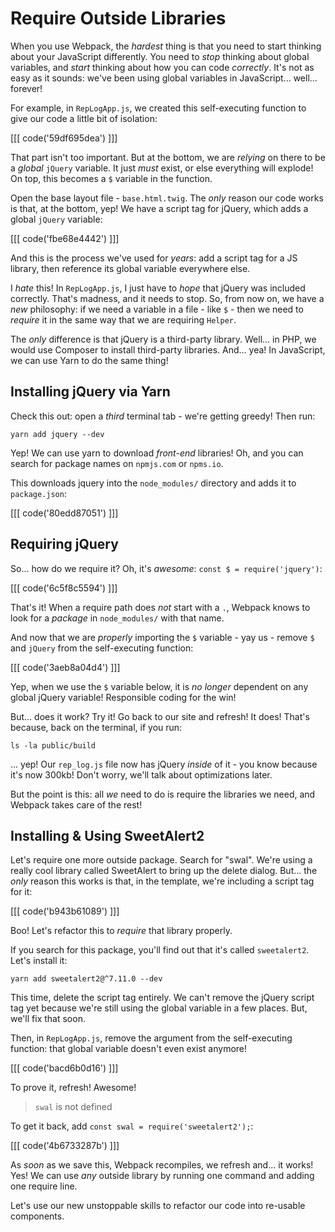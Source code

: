 # Require Outside Libraries

When you use Webpack, the *hardest* thing is that you need to start thinking about
your JavaScript differently. You need to *stop* thinking about global variables,
and *start* thinking about how you can code *correctly*. It's not as easy as it
sounds: we've been using global variables in JavaScript... well... forever!

For example, in `RepLogApp.js`, we created this self-executing function to give
our code a little bit of isolation:

[[[ code('59df695dea') ]]]

That part isn't too important. But at the bottom, we are *relying* on there to be
a *global* `jQuery` variable. It just *must* exist, or else everything will explode!
On top, this becomes a `$` variable in the function.

Open the base layout file - `base.html.twig`. The *only* reason our code works is
that, at the bottom, yep! We have a script tag for jQuery, which adds a global
`jQuery` variable:

[[[ code('fbe68e4442') ]]]

And this is the process we've used for *years*: add a script tag for a JS library,
then reference its global variable everywhere else.

I *hate* this! In `RepLogApp.js`, I just have to *hope* that jQuery was included
correctly. That's madness, and it needs to stop. So, from now on, we have a *new*
philosophy: if we need a variable in a file - like `$` - then we need to *require*
it in the same way that we are requiring `Helper`.

The *only* difference is that jQuery is a third-party library. Well... in PHP, we
would use Composer to install third-party libraries. And... yea! In JavaScript, we
can use Yarn to do the same thing!

## Installing jQuery via Yarn

Check this out: open a *third* terminal tab - we're getting greedy! Then run:

```terminal
yarn add jquery --dev
```

Yep! We can use yarn to download *front-end* libraries! Oh, and you can search for
package names on `npmjs.com` or `npms.io`.

This downloads jquery into the `node_modules/` directory and adds it to `package.json`:

[[[ code('80edd87051') ]]]

## Requiring jQuery

So... how do we require it? Oh, it's *awesome*: `const $ = require('jquery')`:

[[[ code('6c5f8c5594') ]]]

That's it! When a require path does *not* start with a `.`, Webpack knows to look
for a *package* in `node_modules/` with that name.

And now that we are *properly* importing the `$` variable - yay us - remove `$`
and `jQuery` from the self-executing function:

[[[ code('3aeb8a04d4') ]]]

Yep, when we use the `$` variable below, it is *no longer* dependent on any global
jQuery variable! Responsible coding for the win!

But... does it work? Try it! Go back to our site and refresh! It does! That's because,
back on the terminal, if you run:

```terminal
ls -la public/build
```

... yep! Our `rep_log.js` file now has jQuery *inside* of it - you know because it's
now 300kb! Don't worry, we'll talk about optimizations later.

But the point is this: all *we* need to do is require the libraries we need, and
Webpack takes care of the rest!

## Installing & Using SweetAlert2

Let's require one more outside package. Search for "swal". We're using a really cool
library called SweetAlert to bring up the delete dialog. But... the *only* reason
this works is that, in the template, we're including a script tag for it:

[[[ code('b943b61089') ]]]

Boo! Let's refactor this to *require* that library properly.

If you search for this package, you'll find out that it's called `sweetalert2`.
Let's install it:

```terminal
yarn add sweetalert2@^7.11.0 --dev
```

This time, delete the script tag entirely. We can't remove the jQuery script tag
yet because we're still using the global variable in a few places. But, we'll fix
that soon.

Then, in `RepLogApp.js`, remove the argument from the self-executing function: that
global variable doesn't even exist anymore!

[[[ code('bacd6b0d16') ]]]

To prove it, refresh! Awesome!

> `swal` is not defined

To get it back, add `const swal = require('sweetalert2');`:

[[[ code('4b6733287b') ]]]

As *soon* as we save this, Webpack recompiles, we refresh and... it works! Yes!
We can use *any* outside library by running one command and adding one require line.

Let's use our new unstoppable skills to refactor our code into re-usable components.
